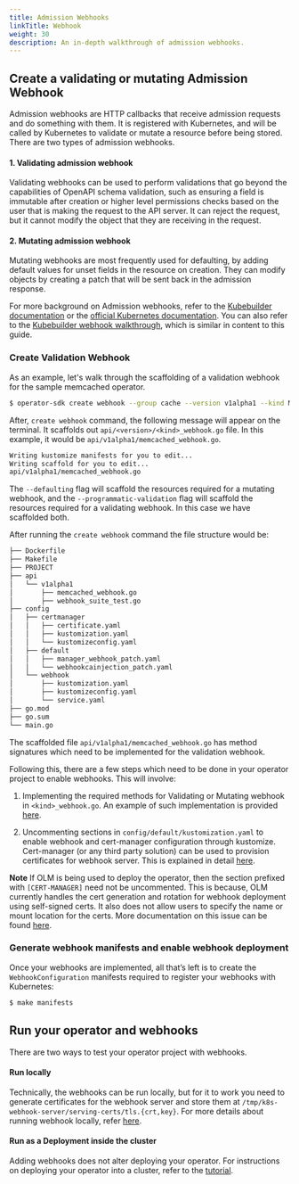 ```yaml
---
title: Admission Webhooks
linkTitle: Webhook
weight: 30
description: An in-depth walkthrough of admission webhooks.
---
```


## Create a validating or mutating Admission Webhook 

Admission webhooks are HTTP callbacks that receive admission requests and do something with them. It is registered with Kubernetes, and
will be called by Kubernetes to validate or mutate a resource before being stored. There are two types of admission webhooks.

#### 1. Validating admission webhook

Validating webhooks can be used to perform validations that go beyond the capabilities of OpenAPI schema validation, 
such as ensuring a field is immutable after creation or higher level permissions checks based on the user that is making 
the request to the API server. It can reject the request, but it cannot modify the object that they are receiving in the request.

#### 2. Mutating admission webhook

Mutating webhooks are most frequently used for defaulting, by adding default values for unset fields in the resource on creation. 
They can modify objects by creating a patch that will be sent back in the admission response.

For more background on Admission webhooks, refer to the [Kubebuilder documentation](https://book.kubebuilder.io/reference/admission-webhook.html) or the [official Kubernetes documentation](https://kubernetes.io/docs/reference/access-authn-authz/extensible-admission-controllers/). 
You can also refer to the [Kubebuilder webhook walkthrough](https://book.kubebuilder.io/cronjob-tutorial/webhook-implementation.html), which is similar in content to this guide. 

### Create Validation Webhook

As an example, let's walk through the scaffolding of a validation webhook for the sample memcached operator.

```sh
$ operator-sdk create webhook --group cache --version v1alpha1 --kind Memcached --defaulting --programmatic-validation
```

After, `create webhook` command, the following message will appear on the terminal. It scaffolds out `api/<version>/<kind>_webhook.go` file. In this example, it would be `api/v1alpha1/memcached_webhook.go`.

```sh
Writing kustomize manifests for you to edit...
Writing scaffold for you to edit...
api/v1alpha1/memcached_webhook.go
```

The `--defaulting` flag will scaffold the resources required for a mutating webhook, and the `--programmatic-validation` flag will scaffold the resources required for a validating webhook. 
In this case we have scaffolded both.

After running the `create webhook` command the file structure would be:

```sh
├── Dockerfile
├── Makefile
├── PROJECT
├── api
│   └── v1alpha1
│       ├── memcached_webhook.go
│       ├── webhook_suite_test.go
├── config
│   ├── certmanager
│   │   ├── certificate.yaml
│   │   ├── kustomization.yaml
│   │   └── kustomizeconfig.yaml
│   ├── default
│   │   ├── manager_webhook_patch.yaml
│   │   └── webhookcainjection_patch.yaml
│   └── webhook
│       ├── kustomization.yaml
│       ├── kustomizeconfig.yaml
│       └── service.yaml
├── go.mod
├── go.sum
└── main.go
```

The scaffolded file `api/v1alpha1/memcached_webhook.go` has method signatures which need to be implemented for the validation webhook.

Following this, there are a few steps which need to be done in your operator project to enable webhooks. This will involve:

1. Implementing the required methods for Validating or Mutating webhook in `<kind>_webhook.go`. An example of such implementation is provided [here](https://book.kubebuilder.io/cronjob-tutorial/webhook-implementation.html).

2. Uncommenting sections in `config/default/kustomization.yaml` to enable webhook and cert-manager configuration through kustomize. Cert-manager (or any third party solution) can be used to provision certificates for webhook server. This is explained in detail [here](https://book.kubebuilder.io/cronjob-tutorial/running-webhook.html#deploy-webhooks).

**Note**
If OLM is being used to deploy the operator, then the section prefixed with `[CERT-MANAGER]` need not be uncommented. This is because, OLM currently handles the cert generation and rotation for webhook deployment using self-signed certs. It also does not allow users to specify the name or mount location for the certs. More documentation on this issue can be found [here](https://olm.operatorframework.io/docs/advanced-tasks/adding-admission-and-conversion-webhooks/#deploying-an-operator-with-webhooks-using-olm).

### Generate webhook manifests and enable webhook deployment 

Once your webhooks are implemented, all that’s left is to create the `WebhookConfiguration` manifests required to register your webhooks with Kubernetes:

```sh
$ make manifests
```

## Run your operator and webhooks 

There are two ways to test your operator project with webhooks.

#### Run locally

Technically, the webhooks can be run locally, but for it to work you need to generate certificates for the webhook server and store them at `/tmp/k8s-webhook-server/serving-certs/tls.{crt,key}`. For more details about running webhook locally, refer [here](https://book.kubebuilder.io/cronjob-tutorial/running.html#running-webhooks-locally).

#### Run as a Deployment inside the cluster

Adding webhooks does not alter deploying your operator. For instructions on deploying your operator into a cluster, refer to the [tutorial](https://sdk.operatorframework.io/docs/building-operators/golang/tutorial/#2-run-as-a-deployment-inside-the-cluster).
